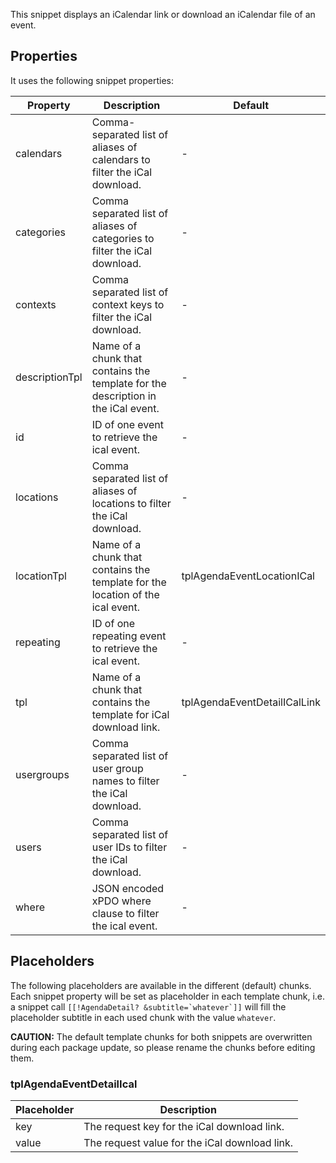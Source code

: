 This snippet displays an iCalendar link or download an iCalendar file of an event.

## Properties

It uses the following snippet properties:

| Property       | Description                                                                       | Default                      |
|----------------|-----------------------------------------------------------------------------------|------------------------------|
| calendars      | Comma-separated list of aliases of calendars to filter the iCal download.         | -                            |
| categories     | Comma separated list of aliases of categories to filter the iCal download.        | -                            |
| contexts       | Comma separated list of context keys to filter the iCal download.                 | -                            |
| descriptionTpl | Name of a chunk that contains the template for the description in the iCal event. | -                            |
| id             | ID of one event to retrieve the ical event.                                       | -                            |
| locations      | Comma separated list of aliases of locations to filter the iCal download.         | -                            |
| locationTpl    | Name of a chunk that contains the template for the location of the ical event.    | tplAgendaEventLocationICal   |
| repeating      | ID of one repeating event to retrieve the ical event.                             | -                            |
| tpl            | Name of a chunk that contains the template for iCal download link.                | tplAgendaEventDetailICalLink |
| usergroups     | Comma separated list of user group names to filter the iCal download.             | -                            |
| users          | Comma separated list of user IDs to filter the iCal download.                     | -                            |
| where          | JSON encoded xPDO where clause to filter the ical event.                          | -                            |

## Placeholders

The following placeholders are available in the different (default) chunks. Each
snippet property will be set as placeholder in each template chunk, i.e. a
snippet call ```[[!AgendaDetail? &subtitle=`whatever`]]``` will fill the
placeholder subtitle in each used chunk with the value `whatever`.

**CAUTION:** The default template chunks for both snippets are overwritten
during each package update, so please rename the chunks before editing them.

### tplAgendaEventDetailIcal

| Placeholder | Description                                   |
|-------------|-----------------------------------------------|
| key         | The request key for the iCal download link.   |
| value       | The request value for the iCal download link. |
